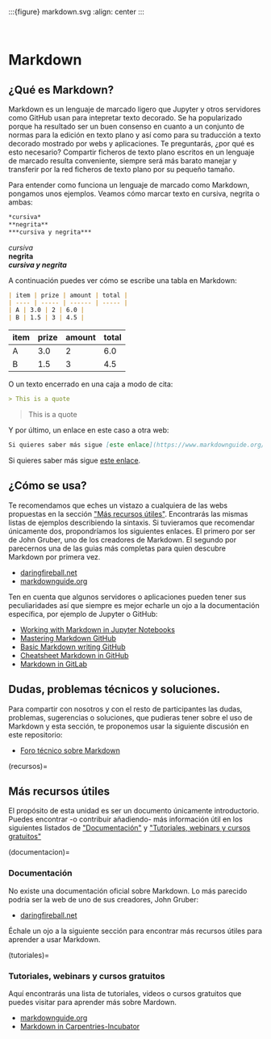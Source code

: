 
:::{figure} markdown.svg
:align: center
:::

<br>

# Markdown

## ¿Qué es Markdown?

Markdown es un lenguaje de marcado ligero que Jupyter y otros servidores como GitHub
usan para intepretar texto decorado. Se ha popularizado porque ha resultado ser
un buen consenso en cuanto a un conjunto de normas para la edición en texto plano y
así como para su traducción a texto decorado mostrado por webs y aplicaciones.
Te preguntarás, ¿por qué es esto necesario? Compartir ficheros de texto plano
escritos en un lenguaje de marcado resulta conveniente, siempre será más barato
manejar y transferir por la red ficheros de texto plano por su pequeño tamaño.

Para entender como funciona un lenguaje de marcado como Markdown, pongamos unos
ejemplos. Veamos cómo marcar texto en cursiva, negrita o ambas:

```markdown
*cursiva*
**negrita**
***cursiva y negrita***
```

*cursiva*     
**negrita**    
***cursiva y negrita***    

A continuación puedes ver cómo se escribe una tabla en Markdown:

```markdown
| item | prize | amount | total |
| ---- | ----- | ------ | ----- |
| A | 3.0 | 2 | 6.0 |
| B | 1.5 | 3 | 4.5 |
```

| item | prize | amount | total |
| ---- | ----- | ------ | ----- |
| A | 3.0 | 2 | 6.0 |
| B | 1.5 | 3 | 4.5 |

O un texto encerrado en una caja a modo de cita:

```markdown
> This is a quote
```

> This is a quote

Y por último, un enlace en este caso a otra web:

```markdown
Si quieres saber más sigue [este enlace](https://www.markdownguide.org/getting-started/).
```

Si quieres saber más sigue [este enlace](https://www.markdownguide.org/getting-started/).

## ¿Cómo se usa?

Te recomendamos que eches un vistazo a cualquiera de las webs propuestas en la
sección ["Más recursos útiles"](recursos). Encontrarás las mismas listas de
ejemplos describiendo la sintaxis. Si tuvieramos que recomendar únicamente dos,
propondríamos los siguientes enlaces. El primero por ser de John Gruber, uno de
los creadores de Markdown. El segundo por parecernos una de las guias más
completas para quien descubre Markdown por primera vez.
 
- [daringfireball.net][daringfireball]
- [markdownguide.org][markdownguide.org]

Ten en cuenta que algunos servidores o aplicaciones pueden tener sus
peculiaridades así que siempre es mejor echarle un ojo a la documentación
específica, por ejemplo de Jupyter o GitHub:

- [Working with Markdown in Jupyter Notebooks][markdown_jupyter]
- [Mastering Markdown GitHub][mastering_markdown_github]
- [Basic Markdown writing GitHub][basic_markdown_github]
- [Cheatsheet Markdown in GitHub][cheatsheed_markdown_github]
- [Markdown in GitLab][markdown_gitlab]

## Dudas, problemas técnicos y soluciones.

Para compartir con nosotros y con el resto de participantes las dudas,
problemas, sugerencias o soluciones, que pudieras tener sobre el uso de
Markdown y esta sección, te proponemos usar la siguiente discusión en este
repositorio:

- [Foro técnico sobre Markdown][discusion]

(recursos)=
## Más recursos útiles

El propósito de esta unidad es ser un documento únicamente introductorio.
Puedes encontrar -o contribuir añadiendo- más información útil en los
siguientes listados de ["Documentación"](documentacion) y ["Tutoriales, webinars
y cursos gratuitos"](tutoriales)

(documentacion)=
### Documentación

No existe una documentación oficial sobre Markdown. Lo más parecido podría ser
la web de uno de sus creadores, John Gruber:

- [daringfireball.net][daringfireball]

Échale un ojo a la siguiente sección para encontrar más recursos útiles para
aprender a usar Markdown.

(tutoriales)=
### Tutoriales, webinars y cursos gratuitos <a class="anchor" id="tutoriales"></a>

Aquí encontrarás una lista de tutoriales, videos o cursos gratuitos que puedes
visitar para aprender más sobre Mardown.

- [markdownguide.org][markdownguide.org]
- [Markdown in Carpentries-Incubator][carpentries-incubator]

[daringfireball]: https://daringfireball.net/projects/markdown
[markdownguide.org]: https://www.markdownguide.org/basic-syntax/  
[markdown_jupyter]: https://jupyter-notebook.readthedocs.io/en/stable/examples/Notebook/Working%20With%20Markdown%20Cells.html    
[mastering_markdown_github]: https://www.markdownguide.org/
[basic_markdown_github]: https://help.github.com/articles/basic-writing-and-formatting-syntax/    
[cheatsheed_markdown_github]: https://github.com/adam-p/markdown-here/wiki/Markdown-Cheatsheet       
[discusion]: https://github.com/uibcdf/Taller-Libreria-Python/discussions/9
[markdown_gitlab]: https://about.gitlab.com/handbook/markdown-guide/
[carpentries-incubator]: https://carpentries-incubator.github.io/markdown-intro/

